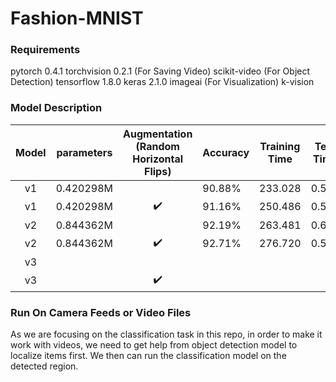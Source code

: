# Fashion-MNIST



### Requirements

pytorch 0.4.1
torchvision 0.2.1
(For Saving Video)
scikit-video
(For Object Detection)
tensorflow 1.8.0
keras 2.1.0
imageai
(For Visualization)
k-vision



### Model Description

| Model | parameters | Augmentation (Random Horizontal Flips) | Accuracy | Training Time | Test Time |
| :---: | ---------- | :------------------------------------: | -------- | ------------- | --------- |
|  v1   | 0.420298M  |                                        | 90.88%   | 233.028       | 0.556     |
|  v1   | 0.420298M  |           :heavy_check_mark:           | 91.16%   | 250.486       | 0.581     |
|  v2   | 0.844362M  |                                        | 92.19%   | 263.481       | 0.600     |
|  v2   | 0.844362M  |           :heavy_check_mark:           | 92.71%   | 276.720       | 0.594     |
|  v3   |            |                                        |          |               |           |
|  v3   |            |           :heavy_check_mark:           |          |               |           |



### 



### Run On Camera Feeds or Video Files


As we are focusing on the classification task in this repo, in order to make it work with videos, we need to get help from object detection model to localize items first. We then can run the classification model on the detected region.

